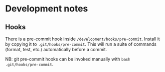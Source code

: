 # Development notes

## Hooks

There is a pre-commit hook inside `/development/hooks/pre-commit`. Install it by
copying it to `.git/hooks/pre-commit`. This will run a suite of commands
(format, test, etc.) automatically before a commit. 

NB: git pre-commit hooks can be invoked manually with `bash .git/hooks/pre-commit`.